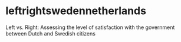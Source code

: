 # leftrightswedennetherlands
Left vs. Right: Assessing the level of satisfaction with the government between Dutch and Swedish citizens
